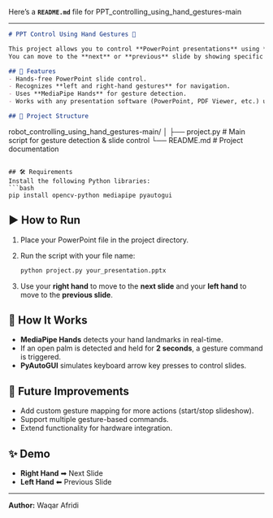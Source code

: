 Here’s a **`README.md`** file for PPT_controlling_using_hand_gestures-main

---

```markdown
# PPT Control Using Hand Gestures 🎯

This project allows you to control **PowerPoint presentations** using **hand gestures** with the help of **OpenCV** and **MediaPipe**.  
You can move to the **next** or **previous** slide by showing specific hand gestures to the webcam.

## 🚀 Features
- Hands-free PowerPoint slide control.
- Recognizes **left and right-hand gestures** for navigation.
- Uses **MediaPipe Hands** for gesture detection.
- Works with any presentation software (PowerPoint, PDF Viewer, etc.) using `pyautogui`.

## 📂 Project Structure
```

robot\_controlling\_using\_hand\_gestures-main/
│
├── project.py   # Main script for gesture detection & slide control
└── README.md    # Project documentation

````

## 🛠️ Requirements
Install the following Python libraries:
```bash
pip install opencv-python mediapipe pyautogui
````

## ▶️ How to Run

1. Place your PowerPoint file in the project directory.
2. Run the script with your file name:

   ```bash
   python project.py your_presentation.pptx
   ```
3. Use your **right hand** to move to the **next slide** and your **left hand** to move to the **previous slide**.

## 🧠 How It Works

* **MediaPipe Hands** detects your hand landmarks in real-time.
* If an open palm is detected and held for **2 seconds**, a gesture command is triggered.
* **PyAutoGUI** simulates keyboard arrow key presses to control slides.

## 🔧 Future Improvements

* Add custom gesture mapping for more actions (start/stop slideshow).
* Support multiple gesture-based commands.
* Extend functionality for hardware integration.

## ✨ Demo

* **Right Hand** ➡ Next Slide
* **Left Hand** ⬅ Previous Slide

---

**Author:** Waqar Afridi


